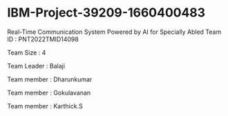 # IBM-Project-39209-1660400483
Real-Time Communication System Powered by AI for Specially Abled
Team ID : PNT2022TMID14098

Team Size : 4

Team Leader : Balaji

Team member : Dharunkumar

Team member : Gokulavanan

Team member : Karthick.S
